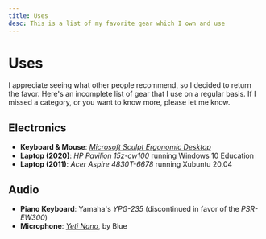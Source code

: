 ```yaml
---
title: Uses
desc: This is a list of my favorite gear which I own and use
---
```


# Uses
I appreciate seeing what other people recommend, so I decided to return the favor. Here's an incomplete list of gear that I use on a regular basis. If I missed a category, or you want to know more, please let me know.

## Electronics
- **Keyboard & Mouse**: [_Microsoft Sculpt Ergonomic Desktop_](https://www.microsoft.com/accessories/en-us/products/keyboards/sculpt-ergonomic-desktop/l5v-00001)
- **Laptop (2020)**: _HP Pavilion 15z-cw100_ running Windows 10 Education
- **Laptop (2011)**: _Acer Aspire 4830T-6678_ running Xubuntu 20.04

## Audio
- **Piano Keyboard**: Yamaha's _YPG-235_ (discontinued in favor of the _PSR-EW300_)
- **Microphone**: [_Yeti Nano_](https://www.bluemic.com/en-us/products/yeti-nano/), by Blue
